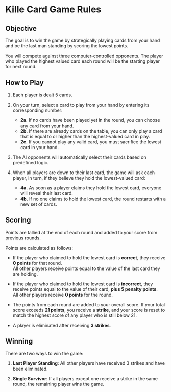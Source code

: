 # Kille Card Game Rules

## Objective
The goal is to win the game by strategically playing cards from your hand and be the last man standing by scoring the lowest points.

You will compete against three computer-controlled opponents. The player who played the highest valued card each round will be the starting player for next round.

## How to Play

1. Each player is dealt 5 cards.
   
2. On your turn, select a card to play from your hand by entering its corresponding number:
    - **2a.** If no cards have been played yet in the round, you can choose any card from your hand.
    - **2b.** If there are already cards on the table, you can only play a card that is equal to or higher than the highest-valued card in play.
    - **2c.** If you cannot play any valid card, you must sacrifice the lowest card in your hand.

3. The AI opponents will automatically select their cards based on predefined logic.

4. When all players are down to their last card, the game will ask each player, in turn, if they believe they hold the lowest-valued card:
    - **4a.** As soon as a player claims they hold the lowest card, everyone will reveal their last card.
    - **4b.** If no one claims to hold the lowest card, the round restarts with a new set of cards.


## Scoring
Points are tallied at the end of each round and added to your score from previous rounds.

Points are calculated as follows:

- If the player who claimed to hold the lowest card is **correct**, they receive **0 points** for that round.  
  All other players receive points equal to the value of the last card they are holding.

- If the player who claimed to hold the lowest card is **incorrect**, they receive points equal to the value of their card, **plus 5 penalty points**.  
  All other players receive **0 points** for the round.

- The points from each round are added to your overall score. If your total score exceeds **21 points**, you receive a **strike**, and your score is reset to match the highest score of any player who is still below 21.

- A player is eliminated after receiving **3 strikes**.

## Winning

There are two ways to win the game:

1. **Last Player Standing**: All other players have received 3 strikes and have been eliminated.
   
2. **Single Survivor**: If all players except one receive a strike in the same round, the remaining player wins the game.

